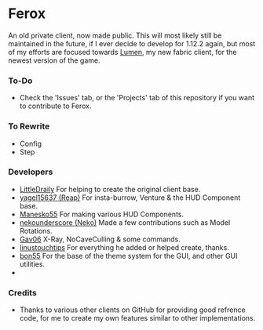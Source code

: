 # Ferox
An old private client, now made public. This will most likely still be maintained in the future, if I ever decide to develop for 1.12.2 again, but most of my efforts are focused towards [Lumen](https://github.com/olliem5/lumen), my new fabric client, for the newest version of the game.

### To-Do
- Check the 'Issues' tab, or the 'Projects' tab of this repository if you want to contribute to Ferox.

### To Rewrite
- Config
- Step

### Developers
- [LittleDraily](https://github.com/LittleDraily) For helping to create the original client base.
- [yagel15637 (Reap)](https://github.com/yagel15637) For insta-burrow, Venture & the HUD Component base.
- [Manesko55](https://github.com/Manesko55) For making various HUD Components.
- [nekounderscore (Neko)](https://github.com/nekounderscore) Made a few contributions such as Model Rotations.
- [Gav06](https://github.com/Gav06) X-Ray, NoCaveCulling & some commands.
- [linustouchtips](https://github.com/linustouchtips) For everything he added or helped create, thanks.
- [bon55](https://github.com/bon55) For the base of the theme system for the GUI, and other GUI utilities.
- 
### Credits
- Thanks to various other clients on GitHub for providing good refrence code, for me to create my own features similar to other implementations.
